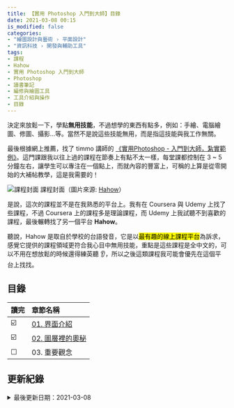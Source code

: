 ```yaml
---
title: 【實用 Photoshop 入門到大師】目錄
date: 2021-03-08 00:15
is_modified: false
categories:
- "繪圖設計與藝術 › 平面設計"
- "資訊科技 › 開發與輔助工具"
tags:
- 課程
- Hahow
- 實用 Photoshop 入門到大師
- Photoshop
- 讀書筆記
- 編修與繪圖工具
- 工具介紹與操作
- 目錄
--- 
```


決定來放鬆一下，學點**無用技能**，不過想學的東西有點多，例如：手繪、電腦繪圖、修圖、攝影...等。當然不是說這些技能無用，而是指這技能與我工作無關。

<!--more-->
  
最後根據網上推薦，找了 timmo 講師的 [《實用Photoshop - 入門到大師，紮實範例》](https://hahow.in/courses/5b26587f67ff51001e25cf0a/discussions?item=5b34d80791606b001eb9d6e5)。這門課跟我以往上過的課程在節奏上有點不太一樣，每堂課都控制在 3 ~ 5 分鐘左右，讓學生可以專注在一個點上，而就內容的豐富上，可稱的上算是從零開始的大補帖教學，這是我需要的！

<p class="illustration">
    <img src="https://i.imgur.com/JceOmAi.png" alt="課程封面">
    課程封面（圖片來源: <a href="https://hahow.in/courses/5b26587f67ff51001e25cf0a/discussions">Hahow</a>）
</p>

是說，這次的課程並不是在我熟悉的平台上。我有在 Coursera 與 Udemy 上找了些課程，不過 Coursera 上的課程多是理論課程，而 Udemy 上我試聽不到喜歡的課程，最後輾轉找了另一個平台 **Hahow**。

聽說，Hahow 是取自於學校的台語發音，它是以<mark>最有趣的線上課程平台</mark>為訴求，感覺它提供的課程領域更符合我心目中無用技能，重點是這些課程是全中文的，可以不用在想放鬆的時候還得練英聽 :ear:，所以之後這類課程我可能會優先在這個平台上找找。



## 目錄
| 讀完 | 章節名稱                                                                       |
| ---- |:------------------------------------------------------------------------------ |
| ☑️  | [01. 界面介紹](/Practical-Photoshop-from-Beginner-to-Master-01) |
| ☑️   | [02. 圖層裡的奧秘](/Practical-Photoshop-from-Beginner-to-Master-02) |
| ☐   | 03. 重要觀念 |
   
 

## 更新紀錄
<details class="update_stamp">
  <summary>最後更新日期：2021-03-08</summary>
  <ul>
    <li>2021-03-08 更新第二章連結</li>
    <li>2021-01-14 更新第一章連結</li>
    <li>2020-12-13 起稿</li>
  </ul>
</details>
